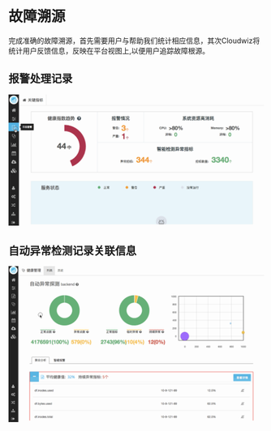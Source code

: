# 故障溯源

完成准确的故障溯源，首先需要用户与帮助我们统计相应信息，其次Cloudwiz将统计用户反馈信息，反映在平台视图上,以便用户追踪故障根源。

## 报警处理记录

![](/part5/images/rca.gif)


## 自动异常检测记录关联信息

![](/part4/images/rca_anomaly.gif)
